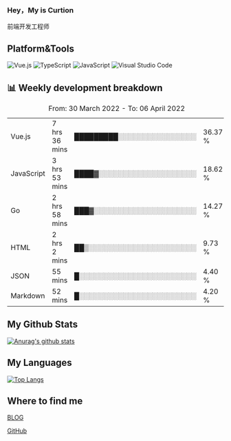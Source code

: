 ### Hey，My is Curtion
前端开发工程师
## Platform&Tools

![Vue.js](https://img.shields.io/badge/-Vue.js-4FC08D?style=flat-square&logo=Vue.js&logoColor=white)
![TypeScript](https://img.shields.io/badge/-TypeScript-007ACC?style=flat-square&logo=typescript&logoColor=white)
![JavaScript](https://img.shields.io/badge/-JavaScript-F7DF1E?style=flat-square&logo=javascript&logoColor=black)
![Visual Studio Code](https://img.shields.io/badge/-VSCode-007ACC?style=flat-square&logo=Visual-Studio-Code&logoColor=white)

## 📊 Weekly development breakdown

<!--START_SECTION:waka-->

<table><caption>From: 30 March 2022 - To: 06 April 2022</caption><tr><td>Vue.js</td><td>7 hrs 36 mins</td><td>█████████░░░░░░░░░░░░░░░░</td><td>36.37 %</td></tr><tr><td>JavaScript</td><td>3 hrs 53 mins</td><td>████▓░░░░░░░░░░░░░░░░░░░░</td><td>18.62 %</td></tr><tr><td>Go</td><td>2 hrs 58 mins</td><td>███▓░░░░░░░░░░░░░░░░░░░░░</td><td>14.27 %</td></tr><tr><td>HTML</td><td>2 hrs 2 mins</td><td>██▒░░░░░░░░░░░░░░░░░░░░░░</td><td>9.73 %</td></tr><tr><td>JSON</td><td>55 mins</td><td>█░░░░░░░░░░░░░░░░░░░░░░░░</td><td>4.40 %</td></tr><tr><td>Markdown</td><td>52 mins</td><td>█░░░░░░░░░░░░░░░░░░░░░░░░</td><td>4.20 %</td></tr></table>

<!--END_SECTION:waka-->

## My Github Stats

[![Anurag's github stats](https://github-readme-stats.vercel.app/api?username=curtion&count_private=true&show_icons=true&theme=onedark)](https://github.com/anuraghazra/github-readme-stats)

## My Languages

[![Top Langs](https://github-readme-stats.vercel.app/api/top-langs/?username=curtion&layout=compact)](https://github.com/anuraghazra/github-readme-stats)

## Where to find me

[BLOG](https://blog.3gxk.net)

[GitHub](https://github.com/Curtion)

